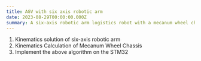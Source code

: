 ```yaml
---
title: AGV with six axis robotic arm
date: 2023-08-29T00:00:00.000Z
summary: A six-axis robotic arm logistics robot with a mecanum wheel chassis
---
```

1. Kinematics solution of six-axis robotic arm
2. Kinematics Calculation of Mecanum Wheel Chassis
3. Implement the above algorithm on the STM32
